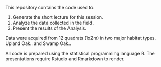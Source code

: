This repository contains the code used to:

1) Generate the short lecture for this session.  
2) Analyze the data collected in the field. 
3) Present the results of the Analysis. 

Data were acquired from 12 quadrats (1x2m) in two major habitat types. 
Upland Oak.. and Swamp Oak..

All code is prepared using the statistical programming language R. 
The presentations require Rstudio and Rmarkdown to render. 